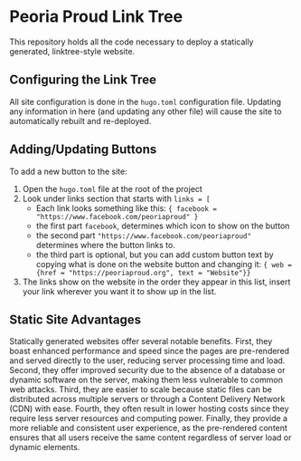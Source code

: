 # Peoria Proud Link Tree
This repository holds all the code necessary to deploy a statically generated, linktree-style website.

## Configuring the Link Tree
All site configuration is done in the `hugo.toml` configuration file. Updating any information in here (and updating any other file) will cause the site to automatically rebuilt and re-deployed.

## Adding/Updating Buttons
To add a new button to the site:
1. Open the `hugo.toml` file at the root of the project
1. Look under links section that starts with `links = [`
    * Each link looks something like this: `{ facebook = "https://www.facebook.com/peoriaproud" }`
    * the first part `facebook`, determines which icon to show on the button
    * the second part `"https://www.facebook.com/peoriaproud"` determines where the button links to.
    * the third part is optional, but you can add custom button text by copying what is done on the website button and changing it: `{ web = {href = "https://peoriaproud.org", text = "Website"}}`
1. The links show on the website in the order they appear in this list, insert your link wherever you want it to show up in the list.

## Static Site Advantages
Statically generated websites offer several notable benefits. First, they boast enhanced performance and speed since the pages are pre-rendered and served directly to the user, reducing server processing time and load. Second, they offer improved security due to the absence of a database or dynamic software on the server, making them less vulnerable to common web attacks. Third, they are easier to scale because static files can be distributed across multiple servers or through a Content Delivery Network (CDN) with ease. Fourth, they often result in lower hosting costs since they require less server resources and computing power. Finally, they provide a more reliable and consistent user experience, as the pre-rendered content ensures that all users receive the same content regardless of server load or dynamic elements.
